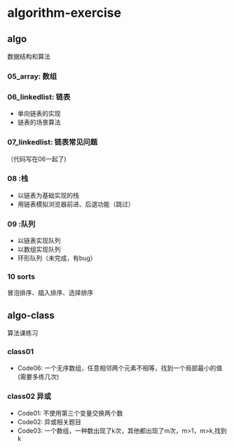 # algorithm-exercise
## algo
数据结构和算法
### 05_array: 数组
### 06_linkedlist: 链表
- 单向链表的实现
- 链表的场景算法
### 07_linkedlist: 链表常见问题
（代码写在06一起了)
### 08 :栈
- 以链表为基础实现的栈 
- 用链表模拟浏览器前进、后退功能（跳过）
### 09 :队列
- 以链表实现队列
- 以数组实现队列
- 环形队列（未完成，有bug）
### 10 sorts
冒泡排序、插入排序、选择排序
  
## algo-class
算法课练习

### class01
- Code06: 一个无序数组，任意相邻两个元素不相等，找到一个局部最小的值 (需要多练几次)

### class02 异或
- Code01: 不使用第三个变量交换两个数
- Code02: 异或相关题目
- Code03: 一个数组，一种数出现了k次，其他都出现了m次，m>1，m>k,找到k






